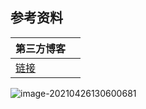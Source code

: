 ## 参考资料

| 第三方博客                                                |      |
| --------------------------------------------------------- | ---- |
| [链接](https://www.cnblogs.com/xuexianqi/p/13490854.html) |      |

![image-20210426130600681](https://yaoliuyang-blog-images.oss-cn-beijing.aliyuncs.com/blogImages/image-20210426130600681.png)